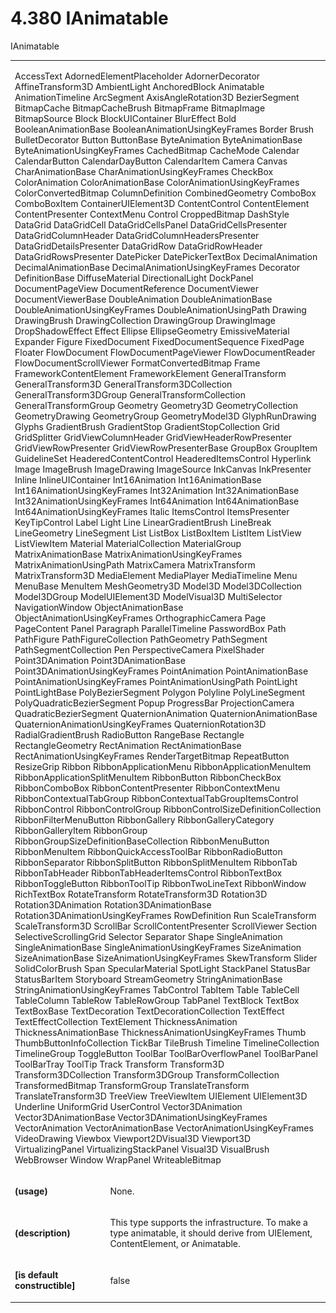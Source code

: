 <html dir="LTR" xmlns:mshelp="http://msdn.microsoft.com/mshelp" xmlns:ddue="http://ddue.schemas.microsoft.com/authoring/2003/5" xmlns:xlink="http://www.w3.org/1999/xlink" xmlns:tool="http://www.microsoft.com/tooltip"><body><input type="hidden" id="userDataCache" class="userDataStyle"><input type="hidden" id="hiddenScrollOffset"><img id="dropDownImage" style="display:none; height:0; width:0;" src="../local/drpdown.gif"><img id="dropDownHoverImage" style="display:none; height:0; width:0;" src="../local/drpdown_orange.gif"><img id="collapseImage" style="display:none; height:0; width:0;" src="../local/collapse.gif"><img id="expandImage" style="display:none; height:0; width:0;" src="../local/exp.gif"><img id="collapseAllImage" style="display:none; height:0; width:0;" src="../local/collall.gif"><img id="expandAllImage" style="display:none; height:0; width:0;" src="../local/expall.gif"><img id="copyImage" style="display:none; height:0; width:0;" src="../local/copycode.gif"><img id="copyHoverImage" style="display:none; height:0; width:0;" src="../local/copycodeHighlight.gif"><div id="header"><h1 class="heading">4.380 IAnimatable</h1></div><div id="mainSection"><div id="mainBody"><div id="allHistory" class="saveHistory" onsave="saveAll()" onload="loadAll()"></div>
				<p xmlns:wsd="http://wsdev.schemas.microsoft.com/authoring/2008/2" xmlns:msxsl="urn:schemas-microsoft-com:xslt" xmlns:script="urn:script" xmlns:build="urn:build">
				</p>
			<div id="sectionSection0" class="section" name="collapseableSection"><content xmlns="http://ddue.schemas.microsoft.com/authoring/2003/5" xmlns:wsd="http://wsdev.schemas.microsoft.com/authoring/2008/2" xmlns:msxsl="urn:schemas-microsoft-com:xslt" xmlns:script="urn:script" xmlns:build="urn:build">
				</content></div><div id="sectionSection1" class="section" name="collapseableSection"><content xmlns="http://ddue.schemas.microsoft.com/authoring/2003/5" xmlns:wsd="http://wsdev.schemas.microsoft.com/authoring/2008/2" xmlns:msxsl="urn:schemas-microsoft-com:xslt" xmlns:script="urn:script" xmlns:build="urn:build">
					<p xmlns="">IAnimatable</p>
					<p xmlns=""><b></b></p><table class="ProtocolAuthoredTable" xmlns=""><tr>
								<td colspan="2">
									<p>
										<mshelp:link keywords="f897a63e-179e-48c6-a9a4-3ae4ee36f71e" tabindex="0">AccessText</mshelp:link> <mshelp:link keywords="11f2b612-ac80-43c4-94ef-c7a6ae337c12" tabindex="0">AdornedElementPlaceholder</mshelp:link> <mshelp:link keywords="4b437c81-8106-4d84-b3b5-636645981feb" tabindex="0">AdornerDecorator</mshelp:link> <mshelp:link keywords="71c45c31-3952-4de2-8cc6-6e88595af9d6" tabindex="0">AffineTransform3D</mshelp:link> <mshelp:link keywords="7ff2771e-72e3-4cf3-bdf0-cf820900831b" tabindex="0">AmbientLight</mshelp:link> <mshelp:link keywords="d9b9d527-9c32-4da2-87e0-956bdbdf630b" tabindex="0">AnchoredBlock</mshelp:link> <mshelp:link keywords="073905f4-5741-4cfd-bcae-b7005c39ac4e" tabindex="0">Animatable</mshelp:link> <mshelp:link keywords="926dab2f-74f7-4717-852c-653810c8293f" tabindex="0">AnimationTimeline</mshelp:link> <mshelp:link keywords="432ea1de-06d1-4106-9848-e82d75ae4a2e" tabindex="0">ArcSegment</mshelp:link> <mshelp:link keywords="9e91e2a7-1ff9-4943-9b72-35cecb2b8815" tabindex="0">AxisAngleRotation3D</mshelp:link> <mshelp:link keywords="d0c09d1f-efe8-4c52-be6e-8358ff010c52" tabindex="0">BezierSegment</mshelp:link> <mshelp:link keywords="98ef210a-8848-4e10-aa6f-2c0cebe5a84d" tabindex="0">BitmapCache</mshelp:link> <mshelp:link keywords="24e8ad74-19e3-42fc-91ee-6a4e7f0d031f" tabindex="0">BitmapCacheBrush</mshelp:link> <mshelp:link keywords="4d0b7f5a-f72c-48a3-b80d-7e7f3fa0b53c" tabindex="0">BitmapFrame</mshelp:link> <mshelp:link keywords="6eff3c41-1d68-4d29-a065-3171011c897c" tabindex="0">BitmapImage</mshelp:link> <mshelp:link keywords="f0e2ccd9-ef00-44f3-a144-5e55d8ab1eb6" tabindex="0">BitmapSource</mshelp:link> <mshelp:link keywords="abe6f9f8-8b52-420e-ba17-62b00c0e2cce" tabindex="0">Block</mshelp:link> <mshelp:link keywords="06cf0e9f-9988-452c-a822-701a5383358e" tabindex="0">BlockUIContainer</mshelp:link> <mshelp:link keywords="6de29605-8293-4511-9299-9908f30797f5" tabindex="0">BlurEffect</mshelp:link> <mshelp:link keywords="44387159-7b3c-42a5-a65b-797b230a4286" tabindex="0">Bold</mshelp:link> <mshelp:link keywords="4b03c22f-c9e5-4fa2-a605-8f0d20baa939" tabindex="0">BooleanAnimationBase</mshelp:link> <mshelp:link keywords="3db6e3de-0a3e-4c4d-b5db-f438eb0fe4b6" tabindex="0">BooleanAnimationUsingKeyFrames</mshelp:link> <mshelp:link keywords="617b7dc9-4ce5-40ca-b230-ba9a0b10653e" tabindex="0">Border</mshelp:link> <mshelp:link keywords="fd54caf6-49c1-4578-a71a-9c472d96b19b" tabindex="0">Brush</mshelp:link> <mshelp:link keywords="327334d8-9f38-4234-8e66-56d56d06432b" tabindex="0">BulletDecorator</mshelp:link> <mshelp:link keywords="8241d13a-93a9-4d83-a4cb-ce216fa95a97" tabindex="0">Button</mshelp:link> <mshelp:link keywords="fc57b6d5-2ced-4e43-8669-1e4f44935bf2" tabindex="0">ButtonBase</mshelp:link> <mshelp:link keywords="a7a2313a-d5fa-4983-9550-342c35998a1c" tabindex="0">ByteAnimation</mshelp:link> <mshelp:link keywords="fea3fbf3-1e53-4014-a532-7244cca41687" tabindex="0">ByteAnimationBase</mshelp:link> <mshelp:link keywords="6bf23236-29bb-491d-9bf1-bef333a3f1e6" tabindex="0">ByteAnimationUsingKeyFrames</mshelp:link> <mshelp:link keywords="4ba5cf8e-c683-4714-99a8-39438cde44b9" tabindex="0">CachedBitmap</mshelp:link> <mshelp:link keywords="fc8a32f0-578b-497e-9fd2-26ac93fd1d55" tabindex="0">CacheMode</mshelp:link> <mshelp:link keywords="3c38687d-73b2-4c0b-8da6-9c7e940ab90b" tabindex="0">Calendar</mshelp:link> <mshelp:link keywords="c0f5165c-2daa-412f-8262-2364e39e126a" tabindex="0">CalendarButton</mshelp:link> <mshelp:link keywords="5ca0c474-6eea-47bb-9d17-b93c4ec6cc31" tabindex="0">CalendarDayButton</mshelp:link> <mshelp:link keywords="5b9d9187-4430-4ea9-8c2f-b8297d6c4a24" tabindex="0">CalendarItem</mshelp:link> <mshelp:link keywords="cc13a7a6-f453-4cb8-a105-53d3aaddf889" tabindex="0">Camera</mshelp:link> <mshelp:link keywords="4ddf4537-e2cf-44ac-9bda-ef810db778b7" tabindex="0">Canvas</mshelp:link> <mshelp:link keywords="71a75663-1404-4f0f-831f-d4225005295d" tabindex="0">CharAnimationBase</mshelp:link> <mshelp:link keywords="dcba39a4-6d46-4f75-81d8-a7fb5292f1b1" tabindex="0">CharAnimationUsingKeyFrames</mshelp:link> <mshelp:link keywords="42bde7db-0029-4b23-8d89-3a36435641a7" tabindex="0">CheckBox</mshelp:link> <mshelp:link keywords="3f8d49f6-4ea5-485e-a1df-06a6893ead19" tabindex="0">ColorAnimation</mshelp:link> <mshelp:link keywords="6bd50daf-3f42-426d-a50f-ab045a8c428c" tabindex="0">ColorAnimationBase</mshelp:link> <mshelp:link keywords="b3fc1922-ed42-4806-bca2-518671339bf5" tabindex="0">ColorAnimationUsingKeyFrames</mshelp:link> <mshelp:link keywords="97aaa7f3-e5ae-47c3-8044-f55375a379a6" tabindex="0">ColorConvertedBitmap</mshelp:link> <mshelp:link keywords="9b392f10-8cf7-477e-bb73-9984b4398bd5" tabindex="0">ColumnDefinition</mshelp:link> <mshelp:link keywords="0f600b5b-02a6-4dc4-94ff-f14d38dc1ab6" tabindex="0">CombinedGeometry</mshelp:link> <mshelp:link keywords="a3ed1715-1bb2-45bf-9282-df6282530231" tabindex="0">ComboBox</mshelp:link> <mshelp:link keywords="0ec8fc34-370a-42dc-a85e-da40d59feae7" tabindex="0">ComboBoxItem</mshelp:link> <mshelp:link keywords="ebb5038a-1c8b-4e80-938e-d281fe5a3865" tabindex="0">ContainerUIElement3D</mshelp:link> <mshelp:link keywords="65050ae7-36eb-4821-89a3-d3178f5b9e5f" tabindex="0">ContentControl</mshelp:link> <mshelp:link keywords="63dbd532-9971-4ccb-a0b6-890c8731a38f" tabindex="0">ContentElement</mshelp:link> <mshelp:link keywords="5d8145b4-ff45-4c0a-be6a-31dc9bb4c2f5" tabindex="0">ContentPresenter</mshelp:link> <mshelp:link keywords="efb6379a-90e7-4ff5-ae5c-dffb0e3bd433" tabindex="0">ContextMenu</mshelp:link> <mshelp:link keywords="e54f2148-29ff-423c-b3a4-24fce557f41c" tabindex="0">Control</mshelp:link> <mshelp:link keywords="f8e31b6a-b220-45bf-b9de-97a530588418" tabindex="0">CroppedBitmap</mshelp:link> <mshelp:link keywords="4475f046-0d16-4f44-bcc6-2c300d3b8486" tabindex="0">DashStyle</mshelp:link> <mshelp:link keywords="061ddeef-9934-4c4b-8b89-ffae926f9007" tabindex="0">DataGrid</mshelp:link> <mshelp:link keywords="dbafab6e-ae19-47e7-b128-b8533c44122e" tabindex="0">DataGridCell</mshelp:link> <mshelp:link keywords="86270c3d-3ab0-4d88-9035-08735abb1dab" tabindex="0">DataGridCellsPanel</mshelp:link> <mshelp:link keywords="ba61d49c-d905-449b-a326-91aecf01cc8d" tabindex="0">DataGridCellsPresenter</mshelp:link> <mshelp:link keywords="9307bc68-35a3-481a-9a9c-7fd457c777f1" tabindex="0">DataGridColumnHeader</mshelp:link> <mshelp:link keywords="5a984e03-05bf-4e35-ba35-f93de69fa63c" tabindex="0">DataGridColumnHeadersPresenter</mshelp:link> <mshelp:link keywords="93f7d15c-d37b-4120-b549-722138ea24b2" tabindex="0">DataGridDetailsPresenter</mshelp:link> <mshelp:link keywords="54340d02-57ce-4318-bb42-e84778738c4e" tabindex="0">DataGridRow</mshelp:link> <mshelp:link keywords="d2be6d12-8edc-4a9a-9896-2de160e0706b" tabindex="0">DataGridRowHeader</mshelp:link> <mshelp:link keywords="a90f4f18-065d-4dc5-ae60-9c143393c524" tabindex="0">DataGridRowsPresenter</mshelp:link> <mshelp:link keywords="6da7beb9-22ec-4783-837d-6ee6011b5d20" tabindex="0">DatePicker</mshelp:link> <mshelp:link keywords="b287050b-1e58-4114-b8f2-93b36b5a3a90" tabindex="0">DatePickerTextBox</mshelp:link> <mshelp:link keywords="6ef5f94f-6bed-4217-87ba-002c40690321" tabindex="0">DecimalAnimation</mshelp:link> <mshelp:link keywords="2536f6a1-0554-4c30-8857-06231428641c" tabindex="0">DecimalAnimationBase</mshelp:link> <mshelp:link keywords="44ed3e64-1e4e-4aa6-aeda-6cc204dbf986" tabindex="0">DecimalAnimationUsingKeyFrames</mshelp:link> <mshelp:link keywords="992d29ff-3c95-4654-a7fe-cf7b7d57ce7f" tabindex="0">Decorator</mshelp:link> <mshelp:link keywords="183e5946-b110-4c0d-bfbc-dff0092dea79" tabindex="0">DefinitionBase</mshelp:link> <mshelp:link keywords="82ed5dd0-560b-41b7-8388-27376d26300d" tabindex="0">DiffuseMaterial</mshelp:link> <mshelp:link keywords="71c2154b-1e43-4567-b58f-bb8808926f04" tabindex="0">DirectionalLight</mshelp:link> <mshelp:link keywords="23fd9075-537c-42db-8e6f-4c0535a7e515" tabindex="0">DockPanel</mshelp:link> <mshelp:link keywords="ad39d928-dbea-44fd-9017-8210eabcccf8" tabindex="0">DocumentPageView</mshelp:link> <mshelp:link keywords="11e58e4a-9408-4195-be75-c6327791aa5d" tabindex="0">DocumentReference</mshelp:link> <mshelp:link keywords="205007d5-7286-49ae-aba4-4fb787a95c19" tabindex="0">DocumentViewer</mshelp:link> <mshelp:link keywords="256d49cc-b899-4ca9-8259-6b703ed83b07" tabindex="0">DocumentViewerBase</mshelp:link> <mshelp:link keywords="270e46bf-fcfb-4035-a39b-81e8698665dc" tabindex="0">DoubleAnimation</mshelp:link> <mshelp:link keywords="12c0a964-f6fa-41a4-9eb2-7933d1d51d03" tabindex="0">DoubleAnimationBase</mshelp:link> <mshelp:link keywords="a7fad18d-a9a7-41d4-a7e1-0f2c7f3d625f" tabindex="0">DoubleAnimationUsingKeyFrames</mshelp:link> <mshelp:link keywords="0797cb7f-df02-4043-b92f-df3bde17cc1d" tabindex="0">DoubleAnimationUsingPath</mshelp:link> <mshelp:link keywords="33728f06-73b6-4d81-b12f-8eb1f757d26a" tabindex="0">Drawing</mshelp:link> <mshelp:link keywords="a5e9b685-feac-4efd-bdbd-843fa5dff37d" tabindex="0">DrawingBrush</mshelp:link> <mshelp:link keywords="fb1c8544-1fa1-4806-93f9-42be05d1505c" tabindex="0">DrawingCollection</mshelp:link> <mshelp:link keywords="8834564e-d8fc-4f8c-8b8e-44fd323851c6" tabindex="0">DrawingGroup</mshelp:link> <mshelp:link keywords="ffc63f53-c46b-4601-b2bd-01bae88de1f0" tabindex="0">DrawingImage</mshelp:link> <mshelp:link keywords="bce4b8da-37f4-49e1-8f3d-0aeeb0c27618" tabindex="0">DropShadowEffect</mshelp:link> <mshelp:link keywords="c70d96ca-48a0-401d-aef3-37dcfe311534" tabindex="0">Effect</mshelp:link> <mshelp:link keywords="fe08f422-b383-4e8b-9445-14bd64c67962" tabindex="0">Ellipse</mshelp:link> <mshelp:link keywords="3ec0329e-fd5a-4e9b-94f9-a003868caa2d" tabindex="0">EllipseGeometry</mshelp:link> <mshelp:link keywords="fd3c0ac7-9b70-41b1-baed-5924db1cab94" tabindex="0">EmissiveMaterial</mshelp:link> <mshelp:link keywords="d87dd57c-a610-4408-ad5e-c9dbdcd2226d" tabindex="0">Expander</mshelp:link> <mshelp:link keywords="00451e36-4877-411c-8f85-c2f26e0d0458" tabindex="0">Figure</mshelp:link> <mshelp:link keywords="2941a5b1-91ad-46d0-84df-d7f035fb9736" tabindex="0">FixedDocument</mshelp:link> <mshelp:link keywords="4712ec04-9d97-44de-bf7c-c6776eb69cd0" tabindex="0">FixedDocumentSequence</mshelp:link> <mshelp:link keywords="d974f923-8800-4185-adc4-60ac55e6a2c6" tabindex="0">FixedPage</mshelp:link> <mshelp:link keywords="81be0e4e-acb1-4f29-8629-e7568deb216c" tabindex="0">Floater</mshelp:link> <mshelp:link keywords="a393c05b-cf09-4a61-8cfe-ed0fe1caf026" tabindex="0">FlowDocument</mshelp:link> <mshelp:link keywords="56983afb-3e73-4207-bb48-cd37701120c4" tabindex="0">FlowDocumentPageViewer</mshelp:link> <mshelp:link keywords="61523be7-0a4e-4831-a736-5a2a1310dd31" tabindex="0">FlowDocumentReader</mshelp:link> <mshelp:link keywords="f394a098-1355-42bf-a7c2-3d07a7518ff3" tabindex="0">FlowDocumentScrollViewer</mshelp:link> <mshelp:link keywords="5e94779e-ba6f-4ea9-8a5a-fd0fb903ed92" tabindex="0">FormatConvertedBitmap</mshelp:link> <mshelp:link keywords="de05eb81-50d5-4e6f-be67-78516df0e5fe" tabindex="0">Frame</mshelp:link> <mshelp:link keywords="fa4c7827-fac1-462a-aa09-8b6454ffb0c6" tabindex="0">FrameworkContentElement</mshelp:link> <mshelp:link keywords="3300bec6-ae43-49c6-8599-29825a5d7b31" tabindex="0">FrameworkElement</mshelp:link> <mshelp:link keywords="b3dd50a1-72c8-4ccf-8968-d7ad87954375" tabindex="0">GeneralTransform</mshelp:link> <mshelp:link keywords="20b5b4bd-7f86-4239-a634-d32a39462581" tabindex="0">GeneralTransform3D</mshelp:link> <mshelp:link keywords="428f5222-d7c1-4a69-83a4-4d1c82f0a847" tabindex="0">GeneralTransform3DCollection</mshelp:link> <mshelp:link keywords="29f40a8b-82f9-4071-bcab-61ff20242418" tabindex="0">GeneralTransform3DGroup</mshelp:link> <mshelp:link keywords="46a8a1e8-6c67-4352-9311-0389223ea57c" tabindex="0">GeneralTransformCollection</mshelp:link> <mshelp:link keywords="0143f2e5-1e02-43d4-b3c9-aa0e1b079f66" tabindex="0">GeneralTransformGroup</mshelp:link> <mshelp:link keywords="ca1fcee2-bc75-432f-a771-f0f40ca7dc3b" tabindex="0">Geometry</mshelp:link> <mshelp:link keywords="bbf1655f-4633-46e5-8fac-c315fd856216" tabindex="0">Geometry3D</mshelp:link> <mshelp:link keywords="a337fd66-df58-455d-ad5c-175085207a4a" tabindex="0">GeometryCollection</mshelp:link> <mshelp:link keywords="2463fd8a-6340-4a50-842f-6f8c6ff630ec" tabindex="0">GeometryDrawing</mshelp:link> <mshelp:link keywords="2add51f9-b5c0-4c3b-9790-e5c9f3c2c652" tabindex="0">GeometryGroup</mshelp:link> <mshelp:link keywords="d3189ca3-a75f-40bc-8731-bddbb47510b2" tabindex="0">GeometryModel3D</mshelp:link> <mshelp:link keywords="821f774e-2e2b-4464-969a-01238cc9c602" tabindex="0">GlyphRunDrawing</mshelp:link> <mshelp:link keywords="7b8e955c-0422-410c-acbe-5a2ae2e3c48a" tabindex="0">Glyphs</mshelp:link> <mshelp:link keywords="8c0b3c12-d09d-4dd1-ad4f-539ae1c171d4" tabindex="0">GradientBrush</mshelp:link> <mshelp:link keywords="401be274-3925-4ff0-b37a-2c81132ac4f6" tabindex="0">GradientStop</mshelp:link> <mshelp:link keywords="0fc5242d-90a3-4cdc-937c-3e165296c645" tabindex="0">GradientStopCollection</mshelp:link> <mshelp:link keywords="e6fd3c09-32b9-42c4-a59b-08c5ac1b826f" tabindex="0">Grid</mshelp:link> <mshelp:link keywords="5466fbe8-578c-4192-994c-47fac486d2c0" tabindex="0">GridSplitter</mshelp:link> <mshelp:link keywords="fe0c8916-d35f-41cf-9397-95928a2450b6" tabindex="0">GridViewColumnHeader</mshelp:link> <mshelp:link keywords="4b06abf8-e7c2-4cd6-ac1b-df73c70c9851" tabindex="0">GridViewHeaderRowPresenter</mshelp:link> <mshelp:link keywords="7e12d995-7177-4a94-aa37-aff410c90cd0" tabindex="0">GridViewRowPresenter</mshelp:link> <mshelp:link keywords="ce81b585-c1b4-4616-9f34-e922d92acb09" tabindex="0">GridViewRowPresenterBase</mshelp:link> <mshelp:link keywords="a4f3f37e-a0c2-42ba-b290-932870450b05" tabindex="0">GroupBox</mshelp:link> <mshelp:link keywords="d960bf56-b66f-405f-afaa-13943ad41dad" tabindex="0">GroupItem</mshelp:link> <mshelp:link keywords="41b0b68a-faa1-48b3-b2c2-275b130ff3d0" tabindex="0">GuidelineSet</mshelp:link> <mshelp:link keywords="a0f93cd2-9730-4512-861c-ea9b0ef3eb7f" tabindex="0">HeaderedContentControl</mshelp:link> <mshelp:link keywords="ec4695da-f085-4a12-8fe3-6ecacec542ff" tabindex="0">HeaderedItemsControl</mshelp:link> <mshelp:link keywords="01cf561a-212d-40c8-b76e-070646e35792" tabindex="0">Hyperlink</mshelp:link> <mshelp:link keywords="16e0a33c-debc-4df5-b724-5ef8f331c1c1" tabindex="0">Image</mshelp:link> <mshelp:link keywords="e8900def-c7a3-4a23-aac2-52286c033873" tabindex="0">ImageBrush</mshelp:link> <mshelp:link keywords="08ab647e-cd85-420c-ad0b-876aa31dd4d9" tabindex="0">ImageDrawing</mshelp:link> <mshelp:link keywords="491b2f39-1553-4557-a7df-403c652dfbc7" tabindex="0">ImageSource</mshelp:link> <mshelp:link keywords="a0aaaa90-8c58-47e3-8f6c-ff297262dbab" tabindex="0">InkCanvas</mshelp:link> <mshelp:link keywords="a062e43d-e9ed-44f3-9501-ee484a70aeaf" tabindex="0">InkPresenter</mshelp:link> <mshelp:link keywords="e4f73212-3c1a-4d39-ad26-f65b933c7494" tabindex="0">Inline</mshelp:link> <mshelp:link keywords="6bf0a080-ca0c-4251-b051-603599a465fa" tabindex="0">InlineUIContainer</mshelp:link> <mshelp:link keywords="3a409cc2-a4cb-4484-91e6-d83827d76909" tabindex="0">Int16Animation</mshelp:link> <mshelp:link keywords="0da72bed-01a8-4b3e-a2c1-d5d83843d2e0" tabindex="0">Int16AnimationBase</mshelp:link> <mshelp:link keywords="6553f46d-e2c6-4202-974b-da1cbc743ba0" tabindex="0">Int16AnimationUsingKeyFrames</mshelp:link> <mshelp:link keywords="234702b7-038a-456c-937c-5583a52d6e95" tabindex="0">Int32Animation</mshelp:link> <mshelp:link keywords="848b2c41-8881-456d-8a79-a1c501ed207a" tabindex="0">Int32AnimationBase</mshelp:link> <mshelp:link keywords="97c98a87-8bf0-406f-84d4-477da01ddd93" tabindex="0">Int32AnimationUsingKeyFrames</mshelp:link> <mshelp:link keywords="2022212e-7bc0-46aa-9279-3cd8f17f3f7c" tabindex="0">Int64Animation</mshelp:link> <mshelp:link keywords="245d1863-4212-4749-8a80-2b5bc30fef01" tabindex="0">Int64AnimationBase</mshelp:link> <mshelp:link keywords="0b215067-66b8-4333-bfff-106c4aba4d0a" tabindex="0">Int64AnimationUsingKeyFrames</mshelp:link> <mshelp:link keywords="6928dba7-69d9-4a09-9da1-63a71d3ead31" tabindex="0">Italic</mshelp:link> <mshelp:link keywords="0d0e6f5c-d642-4f89-9090-fdf973cf29b1" tabindex="0">ItemsControl</mshelp:link> <mshelp:link keywords="2ed9c171-3a20-48d6-9b7f-6809d5034078" tabindex="0">ItemsPresenter</mshelp:link> <mshelp:link keywords="40b93d3b-cade-4eac-ba66-8aac9e48d1b6" tabindex="0">KeyTipControl</mshelp:link> <mshelp:link keywords="a1f2b2c0-ef48-495d-82db-0a161945c55d" tabindex="0">Label</mshelp:link> <mshelp:link keywords="13796f9d-ec29-4332-b3c6-67231361d4c8" tabindex="0">Light</mshelp:link> <mshelp:link keywords="92bdb1f1-10d1-4a9f-9a38-5a54425a489b" tabindex="0">Line</mshelp:link> <mshelp:link keywords="9c9609e6-f366-4715-9c61-92636d3b030a" tabindex="0">LinearGradientBrush</mshelp:link> <mshelp:link keywords="c76bcb91-23c2-4398-bb9b-152b23dcb9ba" tabindex="0">LineBreak</mshelp:link> <mshelp:link keywords="fd5190af-225a-4337-aa79-7de2afde4141" tabindex="0">LineGeometry</mshelp:link> <mshelp:link keywords="c6e29b88-490d-4f2a-9cea-375d8b8be8f5" tabindex="0">LineSegment</mshelp:link> <mshelp:link keywords="01f2bccb-a252-4aaa-89ec-fdca29d67cc2" tabindex="0">List</mshelp:link> <mshelp:link keywords="467760b5-e7c4-4c5b-85cf-7640aa011e61" tabindex="0">ListBox</mshelp:link> <mshelp:link keywords="0fcec64f-ba8e-4c1e-950e-107db6962f72" tabindex="0">ListBoxItem</mshelp:link> <mshelp:link keywords="114605f1-af73-44ec-900b-6b047bca135f" tabindex="0">ListItem</mshelp:link> <mshelp:link keywords="766f8cd7-e5ba-478f-aacf-0c7b341ebb38" tabindex="0">ListView</mshelp:link> <mshelp:link keywords="8028780d-652e-4bd9-a87f-454f30c9d1ae" tabindex="0">ListViewItem</mshelp:link> <mshelp:link keywords="9916ef39-81d3-492c-ab5e-f30c45a07dca" tabindex="0">Material</mshelp:link> <mshelp:link keywords="6c3ac97a-1a5b-4e4a-a54a-7fbd1959178d" tabindex="0">MaterialCollection</mshelp:link> <mshelp:link keywords="625939f0-52b9-4d1f-a171-f9341cdad414" tabindex="0">MaterialGroup</mshelp:link> <mshelp:link keywords="f93ca080-77f2-4c91-af60-ee47addcd2f2" tabindex="0">MatrixAnimationBase</mshelp:link> <mshelp:link keywords="caccc5ac-f3ed-4735-ac94-474b744ae76a" tabindex="0">MatrixAnimationUsingKeyFrames</mshelp:link> <mshelp:link keywords="5a9f5a4e-0699-4bc7-a467-18054847aa4e" tabindex="0">MatrixAnimationUsingPath</mshelp:link> <mshelp:link keywords="51553411-5492-46b9-9631-be78a8f76fdf" tabindex="0">MatrixCamera</mshelp:link> <mshelp:link keywords="ba878093-f4a4-4f29-855e-49d06088e472" tabindex="0">MatrixTransform</mshelp:link> <mshelp:link keywords="32191dae-6cf7-4ce0-81ea-a8507ba2b239" tabindex="0">MatrixTransform3D</mshelp:link> <mshelp:link keywords="8a1e6d13-0594-4e88-ab64-5a6e9954d395" tabindex="0">MediaElement</mshelp:link> <mshelp:link keywords="9e95622d-8deb-45ea-816e-e2e5f41a65b2" tabindex="0">MediaPlayer</mshelp:link> <mshelp:link keywords="a98535a9-dfc3-485f-9c97-afc98b7b3730" tabindex="0">MediaTimeline</mshelp:link> <mshelp:link keywords="52a95229-d2ca-45e8-8330-0876198d2a6d" tabindex="0">Menu</mshelp:link> <mshelp:link keywords="22182076-f219-4058-a243-d500545d71b4" tabindex="0">MenuBase</mshelp:link> <mshelp:link keywords="ce570cbe-1118-49ff-8f61-59d8d300e15a" tabindex="0">MenuItem</mshelp:link> <mshelp:link keywords="5f22b0cf-1e95-4127-9a0b-8357074cf29b" tabindex="0">MeshGeometry3D</mshelp:link> <mshelp:link keywords="84740c41-6cef-48ff-a97d-94f137e73111" tabindex="0">Model3D</mshelp:link> <mshelp:link keywords="5c3380c3-e555-4536-a320-c6ef3a9c0355" tabindex="0">Model3DCollection</mshelp:link> <mshelp:link keywords="5d4b4ed2-18f4-48a4-b010-8c2dba1e1609" tabindex="0">Model3DGroup</mshelp:link> <mshelp:link keywords="366cda7b-fb89-40b6-8cdd-6616850ab714" tabindex="0">ModelUIElement3D</mshelp:link> <mshelp:link keywords="132bfe58-7004-4786-a232-ea0409b08653" tabindex="0">ModelVisual3D</mshelp:link> <mshelp:link keywords="83626d55-0bbb-46f1-9efb-0e8d4fad482e" tabindex="0">MultiSelector</mshelp:link> <mshelp:link keywords="07b77951-13bd-42a5-8533-2720e05032fe" tabindex="0">NavigationWindow</mshelp:link> <mshelp:link keywords="422c8d4e-726d-4de0-84da-83050e45cc1c" tabindex="0">ObjectAnimationBase</mshelp:link> <mshelp:link keywords="6d9ae9b1-d25f-4ec0-843b-90ddbe676ba2" tabindex="0">ObjectAnimationUsingKeyFrames</mshelp:link> <mshelp:link keywords="cf807499-c595-41f0-af6e-9c461a3fe4d0" tabindex="0">OrthographicCamera</mshelp:link> <mshelp:link keywords="38278f7e-52ee-4bf6-93c7-6e0559e7fed6" tabindex="0">Page</mshelp:link> <mshelp:link keywords="5faa64b7-729c-4868-aded-bda1a1496b64" tabindex="0">PageContent</mshelp:link> <mshelp:link keywords="661454a4-07c0-44ca-96d7-788e35d6334a" tabindex="0">Panel</mshelp:link> <mshelp:link keywords="b44cf652-9937-4d92-bb48-9e4c46de3dd2" tabindex="0">Paragraph</mshelp:link> <mshelp:link keywords="426eb52c-8eb1-4730-a926-2b458123a2d3" tabindex="0">ParallelTimeline</mshelp:link> <mshelp:link keywords="b0cbd3ff-d276-4620-a01d-b078cfec0409" tabindex="0">PasswordBox</mshelp:link> <mshelp:link keywords="b8db2c29-3b3c-4a2c-90fd-6f3870552251" tabindex="0">Path</mshelp:link> <mshelp:link keywords="8ad5086a-4f79-426e-88b1-783004bc91d9" tabindex="0">PathFigure</mshelp:link> <mshelp:link keywords="0b1f3d22-4a17-439a-826a-a4af91489eb2" tabindex="0">PathFigureCollection</mshelp:link> <mshelp:link keywords="db699fe9-0e1f-469b-81b6-97ad0b945218" tabindex="0">PathGeometry</mshelp:link> <mshelp:link keywords="731c395d-f559-4020-832e-8360681a463a" tabindex="0">PathSegment</mshelp:link> <mshelp:link keywords="5204391e-9979-4768-971e-16c26924fd53" tabindex="0">PathSegmentCollection</mshelp:link> <mshelp:link keywords="89203174-98bf-437b-8478-7544f3dcaceb" tabindex="0">Pen</mshelp:link> <mshelp:link keywords="5ce94572-1635-4085-984b-00c2c30a185b" tabindex="0">PerspectiveCamera</mshelp:link> <mshelp:link keywords="82c2a275-83f7-4c64-96fc-7093eb0e35cb" tabindex="0">PixelShader</mshelp:link> <mshelp:link keywords="7183b991-787c-4604-9d14-d41fd61b6114" tabindex="0">Point3DAnimation</mshelp:link> <mshelp:link keywords="33d0cee8-9072-482a-a712-d432c45316f6" tabindex="0">Point3DAnimationBase</mshelp:link> <mshelp:link keywords="903997b5-1670-496c-84ba-3a405f459962" tabindex="0">Point3DAnimationUsingKeyFrames</mshelp:link> <mshelp:link keywords="6c192a7a-58bc-4a4e-a548-fe4c2b9dd796" tabindex="0">PointAnimation</mshelp:link> <mshelp:link keywords="80a8e53e-382f-4ae1-a080-d0fb6890df64" tabindex="0">PointAnimationBase</mshelp:link> <mshelp:link keywords="de30d1a8-beca-44a6-86dc-b37414a5e7cd" tabindex="0">PointAnimationUsingKeyFrames</mshelp:link> <mshelp:link keywords="aa4d0324-7c4f-4c77-9c9c-ee3f1798a3ae" tabindex="0">PointAnimationUsingPath</mshelp:link> <mshelp:link keywords="bf1c3dc3-ff17-4b7e-962c-9c8b3f904d80" tabindex="0">PointLight</mshelp:link> <mshelp:link keywords="ae0c19bd-e89b-458a-8773-6fe9209b60c0" tabindex="0">PointLightBase</mshelp:link> <mshelp:link keywords="a17ee58e-56f9-4a6b-ac87-0305da00a395" tabindex="0">PolyBezierSegment</mshelp:link> <mshelp:link keywords="21c9e670-539d-44de-a8a4-491caa3d7818" tabindex="0">Polygon</mshelp:link> <mshelp:link keywords="0627a5ae-ac4b-4d05-8fad-d1acad9b143f" tabindex="0">Polyline</mshelp:link> <mshelp:link keywords="4719811d-ec16-4354-ae19-f774bfde80ad" tabindex="0">PolyLineSegment</mshelp:link> <mshelp:link keywords="d3d215b2-db52-4cfa-abbf-79aa0bf29f5c" tabindex="0">PolyQuadraticBezierSegment</mshelp:link> <mshelp:link keywords="89f5f368-19aa-4296-96cb-b2590b58f8df" tabindex="0">Popup</mshelp:link> <mshelp:link keywords="0e47cd38-5d03-449d-ae24-eddbf701113b" tabindex="0">ProgressBar</mshelp:link> <mshelp:link keywords="09cae7f8-3230-4601-a043-bd3a0069dafa" tabindex="0">ProjectionCamera</mshelp:link> <mshelp:link keywords="993ea273-1c70-49c0-b8b2-1c87ed294bf4" tabindex="0">QuadraticBezierSegment</mshelp:link> <mshelp:link keywords="a440732a-2974-4e4c-87c8-fa960b6f251f" tabindex="0">QuaternionAnimation</mshelp:link> <mshelp:link keywords="6abf5226-457e-4075-8e2d-23853e3750cf" tabindex="0">QuaternionAnimationBase</mshelp:link> <mshelp:link keywords="08278b86-ec4a-4c52-a7f4-99e795065ef3" tabindex="0">QuaternionAnimationUsingKeyFrames</mshelp:link> <mshelp:link keywords="0eec9e13-ef47-4318-b351-55d6d23982a9" tabindex="0">QuaternionRotation3D</mshelp:link> <mshelp:link keywords="a42f4524-4eee-4682-81b7-079575925124" tabindex="0">RadialGradientBrush</mshelp:link> <mshelp:link keywords="93649f16-d872-4364-a558-6b53c51afb41" tabindex="0">RadioButton</mshelp:link> <mshelp:link keywords="34314a4f-02e7-435f-a42a-62327125e902" tabindex="0">RangeBase</mshelp:link> <mshelp:link keywords="0760086a-bdff-4ff7-be5d-e7002b1a2960" tabindex="0">Rectangle</mshelp:link> <mshelp:link keywords="aa5baa52-6be3-4b70-8b84-dae380567348" tabindex="0">RectangleGeometry</mshelp:link> <mshelp:link keywords="2d656c37-4dfa-4e07-8e04-9746b3b0396c" tabindex="0">RectAnimation</mshelp:link> <mshelp:link keywords="b9852e18-5259-48b4-95de-a6db44d2755e" tabindex="0">RectAnimationBase</mshelp:link> <mshelp:link keywords="598e8ab2-4abd-4143-ad42-b1edf00acbbd" tabindex="0">RectAnimationUsingKeyFrames</mshelp:link> <mshelp:link keywords="a0beab61-f159-4dff-86b0-c57b1744bee8" tabindex="0">RenderTargetBitmap</mshelp:link> <mshelp:link keywords="04b1ebfb-a4cc-4a68-9868-4234f1b92220" tabindex="0">RepeatButton</mshelp:link> <mshelp:link keywords="3d5fc900-9a0c-4d43-b289-f8c4560abac8" tabindex="0">ResizeGrip</mshelp:link> <mshelp:link keywords="77188e1d-d7eb-40f5-92f9-b3737efd88b8" tabindex="0">Ribbon</mshelp:link> <mshelp:link keywords="28fbbcd5-5d10-4981-913d-c487b407bd94" tabindex="0">RibbonApplicationMenu</mshelp:link> <mshelp:link keywords="b44bd066-cd07-4e5c-82f1-6f67e1326860" tabindex="0">RibbonApplicationMenuItem</mshelp:link> <mshelp:link keywords="dff386a4-aeb0-428b-8fb8-da8cacf69d10" tabindex="0">RibbonApplicationSplitMenuItem</mshelp:link> <mshelp:link keywords="517d73b5-4d73-4c1c-af56-38aee40a3ed5" tabindex="0">RibbonButton</mshelp:link> <mshelp:link keywords="4b25f56e-7b0d-4270-b615-3a0c8fc845d8" tabindex="0">RibbonCheckBox</mshelp:link> <mshelp:link keywords="d5c495d6-d2b7-49dd-96c0-64b4bc3b00f0" tabindex="0">RibbonComboBox</mshelp:link> <mshelp:link keywords="69378bbc-7b46-4190-8a9d-b493f1eb43d3" tabindex="0">RibbonContentPresenter</mshelp:link> <mshelp:link keywords="ae6b812c-e0be-4e76-a66d-52e320ea9657" tabindex="0">RibbonContextMenu</mshelp:link> <mshelp:link keywords="5935ef38-5134-4a64-8c9d-dd3040aad5b6" tabindex="0">RibbonContextualTabGroup</mshelp:link> <mshelp:link keywords="c07f9800-81d2-4b3e-b673-c112be6e0875" tabindex="0">RibbonContextualTabGroupItemsControl</mshelp:link> <mshelp:link keywords="97dc53fd-9d64-439b-9b28-694a28f14c74" tabindex="0">RibbonControl</mshelp:link> <mshelp:link keywords="5316b4d9-b73a-48f0-9586-a71befa5b9c1" tabindex="0">RibbonControlGroup</mshelp:link> <mshelp:link keywords="53610454-d1be-4ed9-adba-7ae8d147cf6a" tabindex="0">RibbonControlSizeDefinitionCollection</mshelp:link> <mshelp:link keywords="fd251af8-bdaa-4e6f-bb25-df15feff0d40" tabindex="0">RibbonFilterMenuButton</mshelp:link> <mshelp:link keywords="94351615-e2f1-4c6f-b1b3-94af4c22dc5a" tabindex="0">RibbonGallery</mshelp:link> <mshelp:link keywords="e6eeca5d-e5e5-4479-8e23-08c2b89f538a" tabindex="0">RibbonGalleryCategory</mshelp:link> <mshelp:link keywords="1089d382-a0cc-426c-abda-bf50daaf0354" tabindex="0">RibbonGalleryItem</mshelp:link> <mshelp:link keywords="02e42fe6-6454-405b-91c7-96ebc77d9411" tabindex="0">RibbonGroup</mshelp:link> <mshelp:link keywords="dc3c9a7d-dfbc-434e-b49a-45c1682ceda6" tabindex="0">RibbonGroupSizeDefinitionBaseCollection</mshelp:link> <mshelp:link keywords="5ed110ce-5184-4e16-afcf-f76ee36c160b" tabindex="0">RibbonMenuButton</mshelp:link> <mshelp:link keywords="ede296d4-fef9-4c31-8eb1-69929eefeafc" tabindex="0">RibbonMenuItem</mshelp:link> <mshelp:link keywords="d515499c-d499-448e-bb7e-7c7986da7fbf" tabindex="0">RibbonQuickAccessToolBar</mshelp:link> <mshelp:link keywords="54ac7769-e4e0-4e1d-85a1-7cd8e341a90c" tabindex="0">RibbonRadioButton</mshelp:link> <mshelp:link keywords="d171a514-3a35-4c13-b380-166cbb34e56a" tabindex="0">RibbonSeparator</mshelp:link> <mshelp:link keywords="1bddda03-ceb4-47a5-8824-77a497c8058d" tabindex="0">RibbonSplitButton</mshelp:link> <mshelp:link keywords="5a2f1d89-706d-4b7a-afcc-2c7dfde6fbbc" tabindex="0">RibbonSplitMenuItem</mshelp:link> <mshelp:link keywords="c9620453-cea5-45a7-abae-30d345fe787f" tabindex="0">RibbonTab</mshelp:link> <mshelp:link keywords="3f674e1d-7b25-434e-9235-0fa05567eeb5" tabindex="0">RibbonTabHeader</mshelp:link> <mshelp:link keywords="3b4e4e47-50a2-42b8-990f-3643cfa63323" tabindex="0">RibbonTabHeaderItemsControl</mshelp:link> <mshelp:link keywords="b3cb7f80-7438-4a51-94fe-c96bac3ef09d" tabindex="0">RibbonTextBox</mshelp:link> <mshelp:link keywords="080ded99-17d1-4f18-9b08-8cfd5694845d" tabindex="0">RibbonToggleButton</mshelp:link> <mshelp:link keywords="da2abdcd-66fe-407b-99e1-4b8372acf675" tabindex="0">RibbonToolTip</mshelp:link> <mshelp:link keywords="64fdb086-067a-497f-b9a2-cec7c34e891b" tabindex="0">RibbonTwoLineText</mshelp:link> <mshelp:link keywords="a888ff56-7006-4968-a9cc-b55144a99c6e" tabindex="0">RibbonWindow</mshelp:link> <mshelp:link keywords="b1b497f6-b83d-4d5b-982c-8fc5223827a3" tabindex="0">RichTextBox</mshelp:link> <mshelp:link keywords="5fb362a5-8e7b-435c-887f-7a1056a5ee7e" tabindex="0">RotateTransform</mshelp:link> <mshelp:link keywords="d3be168a-7401-42ae-a8fa-6d7b29073b16" tabindex="0">RotateTransform3D</mshelp:link> <mshelp:link keywords="e1c7c6f4-54b8-48ec-a60d-3f25955e6538" tabindex="0">Rotation3D</mshelp:link> <mshelp:link keywords="21ccbca6-fb1e-4fad-9d64-401b711f93ea" tabindex="0">Rotation3DAnimation</mshelp:link> <mshelp:link keywords="46c3646b-4f40-4ec6-94b4-d05edf4c1412" tabindex="0">Rotation3DAnimationBase</mshelp:link> <mshelp:link keywords="3f7301b7-6f1e-4134-aec0-aba165f9012c" tabindex="0">Rotation3DAnimationUsingKeyFrames</mshelp:link> <mshelp:link keywords="a1897d0e-eef6-42f5-882b-bc7440a7cc67" tabindex="0">RowDefinition</mshelp:link> <mshelp:link keywords="52f987e6-9d57-4bb8-988c-78a91decdc06" tabindex="0">Run</mshelp:link> <mshelp:link keywords="07d124d7-0072-4d18-b458-3a5bdcf24159" tabindex="0">ScaleTransform</mshelp:link> <mshelp:link keywords="baa736b6-1aa8-4dc1-af7a-7bea1ec2d87e" tabindex="0">ScaleTransform3D</mshelp:link> <mshelp:link keywords="c23c5cc1-a12d-49b7-8f97-40a00c0277f6" tabindex="0">ScrollBar</mshelp:link> <mshelp:link keywords="2c99c549-dd34-4212-ba8b-b3cb95767b1e" tabindex="0">ScrollContentPresenter</mshelp:link> <mshelp:link keywords="5933abe6-0584-43d8-93dc-387c8269d662" tabindex="0">ScrollViewer</mshelp:link> <mshelp:link keywords="ec738e08-75e7-43fa-84d1-079c09ae1d6c" tabindex="0">Section</mshelp:link> <mshelp:link keywords="4c940a50-1aab-45dc-b15f-520f6fb2387b" tabindex="0">SelectiveScrollingGrid</mshelp:link> <mshelp:link keywords="83957f5b-9335-4c2f-a1ee-d945f2b49036" tabindex="0">Selector</mshelp:link> <mshelp:link keywords="61b60156-c0be-456f-a50d-670bf0760079" tabindex="0">Separator</mshelp:link> <mshelp:link keywords="ee654c49-ec08-4436-a827-a0d120fb6b03" tabindex="0">Shape</mshelp:link> <mshelp:link keywords="0e83e2b7-91dc-4f27-940b-db1dad50263e" tabindex="0">SingleAnimation</mshelp:link> <mshelp:link keywords="30f8a2ad-f14b-49c2-81da-01c18ca552d4" tabindex="0">SingleAnimationBase</mshelp:link> <mshelp:link keywords="dd5100af-bd88-4d76-b989-86037487b53b" tabindex="0">SingleAnimationUsingKeyFrames</mshelp:link> <mshelp:link keywords="e6e73d66-06e8-4335-b8af-9c852a67351b" tabindex="0">SizeAnimation</mshelp:link> <mshelp:link keywords="7aa420b9-8963-489a-b5cf-45ec7259fd43" tabindex="0">SizeAnimationBase</mshelp:link> <mshelp:link keywords="6be327dc-b3bf-4b76-b1bd-be52bc2ca45d" tabindex="0">SizeAnimationUsingKeyFrames</mshelp:link> <mshelp:link keywords="6259936d-9582-4520-9c80-087fbd51056f" tabindex="0">SkewTransform</mshelp:link> <mshelp:link keywords="4c88caf0-e638-4110-b962-b5cf4e268872" tabindex="0">Slider</mshelp:link> <mshelp:link keywords="adccf225-d3f8-41db-8eb7-1cf51619f67b" tabindex="0">SolidColorBrush</mshelp:link> <mshelp:link keywords="75703889-16a6-47e9-bb8b-42686449a7c7" tabindex="0">Span</mshelp:link> <mshelp:link keywords="6780943a-3bd4-418f-8973-6af7c96c9522" tabindex="0">SpecularMaterial</mshelp:link> <mshelp:link keywords="a7914c2c-27a4-4ba8-8281-41f5e8f7d65f" tabindex="0">SpotLight</mshelp:link> <mshelp:link keywords="5055ab9d-d51d-4b80-8a5d-c7d79b3e3dfc" tabindex="0">StackPanel</mshelp:link> <mshelp:link keywords="23aa7ff8-266b-4ddd-a87e-51388991ee07" tabindex="0">StatusBar</mshelp:link> <mshelp:link keywords="07f82712-058e-431a-9197-1bd84f4775f0" tabindex="0">StatusBarItem</mshelp:link> <mshelp:link keywords="e384883b-e1dc-4504-a986-dd7ed2d9b38f" tabindex="0">Storyboard</mshelp:link> <mshelp:link keywords="b51be241-21df-42db-b2fe-01c70938e6bd" tabindex="0">StreamGeometry</mshelp:link> <mshelp:link keywords="27fa713b-84ff-4ffb-a554-81889bbe64b4" tabindex="0">StringAnimationBase</mshelp:link> <mshelp:link keywords="22829f23-8abe-4b73-b5ed-90007d084133" tabindex="0">StringAnimationUsingKeyFrames</mshelp:link> <mshelp:link keywords="8efaf177-af3c-43e6-b4aa-916717ee1997" tabindex="0">TabControl</mshelp:link> <mshelp:link keywords="09263fba-d4c9-4fd2-8087-c9da8b9e4a40" tabindex="0">TabItem</mshelp:link> <mshelp:link keywords="7c5fddd2-d4d2-4301-a443-65d14d399cc9" tabindex="0">Table</mshelp:link> <mshelp:link keywords="07dd97da-c835-4baf-8ca2-c9743cc5c576" tabindex="0">TableCell</mshelp:link> <mshelp:link keywords="0e6d9d59-e05a-4a9d-8da4-69dcd161f2a4" tabindex="0">TableColumn</mshelp:link> <mshelp:link keywords="61cfeed9-7430-45f5-ac80-314a25aa4d6c" tabindex="0">TableRow</mshelp:link> <mshelp:link keywords="845fec68-86f6-4ce9-957c-83a93828b564" tabindex="0">TableRowGroup</mshelp:link> <mshelp:link keywords="f74e11eb-e412-423c-919a-4cc1ced4e7cf" tabindex="0">TabPanel</mshelp:link> <mshelp:link keywords="a95a7a0c-6151-4dbd-9ece-72f10894591a" tabindex="0">TextBlock</mshelp:link> <mshelp:link keywords="9ccb23fe-a14f-4680-bda5-e4499ec31581" tabindex="0">TextBox</mshelp:link> <mshelp:link keywords="3fd36fb2-5eed-4a01-9462-5ce45cb7187d" tabindex="0">TextBoxBase</mshelp:link> <mshelp:link keywords="c2c2f945-930f-47e2-950c-755de032db5f" tabindex="0">TextDecoration</mshelp:link> <mshelp:link keywords="f1d8fa30-c169-4d1e-9702-47fc149ab278" tabindex="0">TextDecorationCollection</mshelp:link> <mshelp:link keywords="96d9b6fe-14fa-463e-bda8-c1c4a76fd87d" tabindex="0">TextEffect</mshelp:link> <mshelp:link keywords="944fc34f-5815-4b60-b743-a4ad335c4e5c" tabindex="0">TextEffectCollection</mshelp:link> <mshelp:link keywords="b6d54705-ec51-40cb-9efb-b5053ca3cb59" tabindex="0">TextElement</mshelp:link> <mshelp:link keywords="001b722d-592a-4f47-a023-0441a89b6a1b" tabindex="0">ThicknessAnimation</mshelp:link> <mshelp:link keywords="db53bae1-c728-4668-9907-d1d2b1419939" tabindex="0">ThicknessAnimationBase</mshelp:link> <mshelp:link keywords="883dcb5c-75e1-41d4-b261-f129a06d3056" tabindex="0">ThicknessAnimationUsingKeyFrames</mshelp:link> <mshelp:link keywords="824b5f12-062c-4ca3-9413-0ad740f13dc9" tabindex="0">Thumb</mshelp:link> <mshelp:link keywords="93adf196-e495-4c89-b91b-36fc1a31bc53" tabindex="0">ThumbButtonInfoCollection</mshelp:link> <mshelp:link keywords="38508e0e-475d-4e07-a18a-1211a3269004" tabindex="0">TickBar</mshelp:link> <mshelp:link keywords="821e76ea-9d6b-4e44-bb1d-575e5e501153" tabindex="0">TileBrush</mshelp:link> <mshelp:link keywords="31e90b3f-87d4-430d-a765-495fd98324b8" tabindex="0">Timeline</mshelp:link> <mshelp:link keywords="118fd1e6-acd9-4851-89c4-1c4159097fe0" tabindex="0">TimelineCollection</mshelp:link> <mshelp:link keywords="dad10615-995d-435e-b936-e224ea66d48a" tabindex="0">TimelineGroup</mshelp:link> <mshelp:link keywords="265e2e5c-b0e4-4d2f-a09b-2ecb15f4782a" tabindex="0">ToggleButton</mshelp:link> <mshelp:link keywords="935310ea-6385-42bd-9c96-9b1e9ef165d7" tabindex="0">ToolBar</mshelp:link> <mshelp:link keywords="a551e149-ee19-459f-957d-6a94200713c7" tabindex="0">ToolBarOverflowPanel</mshelp:link> <mshelp:link keywords="967d9035-6121-4693-9f0f-7c05efbbb84a" tabindex="0">ToolBarPanel</mshelp:link> <mshelp:link keywords="84ad68ad-e246-4558-9890-d7d33bb584a6" tabindex="0">ToolBarTray</mshelp:link> <mshelp:link keywords="20976b80-04c9-48a8-9612-fffe39f6a27a" tabindex="0">ToolTip</mshelp:link> <mshelp:link keywords="898eac75-4f26-4dec-baed-a2cb81901b14" tabindex="0">Track</mshelp:link> <mshelp:link keywords="43cc7180-e380-4eb7-933c-4d431a6ed859" tabindex="0">Transform</mshelp:link> <mshelp:link keywords="be485e5a-aec2-455e-b963-1a24a3549cb2" tabindex="0">Transform3D</mshelp:link> <mshelp:link keywords="1d3660ee-2954-4fb5-a3cb-afa8109e4c56" tabindex="0">Transform3DCollection</mshelp:link> <mshelp:link keywords="dd9a10fc-eb49-4bfe-90ff-6808209bbfd1" tabindex="0">Transform3DGroup</mshelp:link> <mshelp:link keywords="d3e68c96-9397-4463-aede-6edc569a9cd1" tabindex="0">TransformCollection</mshelp:link> <mshelp:link keywords="133f73fe-255d-409c-8900-c26182e799b9" tabindex="0">TransformedBitmap</mshelp:link> <mshelp:link keywords="61afcf06-2ea7-4389-ab3a-0595973baebd" tabindex="0">TransformGroup</mshelp:link> <mshelp:link keywords="d3e26020-8299-4eb9-9e58-a1df2e0da31d" tabindex="0">TranslateTransform</mshelp:link> <mshelp:link keywords="198ce386-0f47-43d8-a7cf-3c31bd7310de" tabindex="0">TranslateTransform3D</mshelp:link> <mshelp:link keywords="3baca586-144f-40d1-b1ec-fb51ffd712b7" tabindex="0">TreeView</mshelp:link> <mshelp:link keywords="8f88eefe-ef70-4a7f-99ea-44ab2785db3e" tabindex="0">TreeViewItem</mshelp:link> <mshelp:link keywords="85f0d550-3bad-4102-8d34-f13f46f65e31" tabindex="0">UIElement</mshelp:link> <mshelp:link keywords="717fe7af-f25d-4c1d-bf03-ec8072b0ff2c" tabindex="0">UIElement3D</mshelp:link> <mshelp:link keywords="eaf3a52b-3ae7-4272-b58f-f2edaab7f600" tabindex="0">Underline</mshelp:link> <mshelp:link keywords="42025b81-c4c1-4a7e-82ed-667860cefd83" tabindex="0">UniformGrid</mshelp:link> <mshelp:link keywords="94ff12b5-878f-4684-8c32-7be4cf7bbe39" tabindex="0">UserControl</mshelp:link> <mshelp:link keywords="d47d997f-20c1-423e-93ce-ef9d238813a7" tabindex="0">Vector3DAnimation</mshelp:link> <mshelp:link keywords="d9f26d92-a866-4632-adc3-5396816c388d" tabindex="0">Vector3DAnimationBase</mshelp:link> <mshelp:link keywords="121ebe95-72c7-430f-9470-b6994f083b3d" tabindex="0">Vector3DAnimationUsingKeyFrames</mshelp:link> <mshelp:link keywords="13763e4f-4748-461f-ab58-4e085a4dc642" tabindex="0">VectorAnimation</mshelp:link> <mshelp:link keywords="94ca9971-06d0-477a-969c-ad8f804a070e" tabindex="0">VectorAnimationBase</mshelp:link> <mshelp:link keywords="0409e54b-f809-4e5e-8de9-805ead002e6f" tabindex="0">VectorAnimationUsingKeyFrames</mshelp:link> <mshelp:link keywords="40f7b648-aa39-4b27-8807-df1fb611dcfe" tabindex="0">VideoDrawing</mshelp:link> <mshelp:link keywords="3d8e8607-2544-47ba-87e3-658bbd84b5ba" tabindex="0">Viewbox</mshelp:link> <mshelp:link keywords="02deaefc-3e0f-4a43-86d0-fd45b4f5f52a" tabindex="0">Viewport2DVisual3D</mshelp:link> <mshelp:link keywords="7944d7d5-f6af-44f3-84b4-d750a5b62564" tabindex="0">Viewport3D</mshelp:link> <mshelp:link keywords="2234ce92-b184-4e16-9106-772961527372" tabindex="0">VirtualizingPanel</mshelp:link> <mshelp:link keywords="c8efd7ba-0269-4ea9-9bc2-b3f709d435e3" tabindex="0">VirtualizingStackPanel</mshelp:link> <mshelp:link keywords="6782ed9c-227f-4ea2-8812-29f8d12ea38d" tabindex="0">Visual3D</mshelp:link> <mshelp:link keywords="8e493a66-e3ec-49b9-8bfe-581da705b1fa" tabindex="0">VisualBrush</mshelp:link> <mshelp:link keywords="0cae97de-9532-440f-901a-61df43dd0ee2" tabindex="0">WebBrowser</mshelp:link> <mshelp:link keywords="9b8731f4-4ec0-4c74-98db-1e17b4334a2e" tabindex="0">Window</mshelp:link> <mshelp:link keywords="19d57f6c-6f4f-4c40-ab93-1d7673eb3646" tabindex="0">WrapPanel</mshelp:link> <mshelp:link keywords="933b458d-f1f5-438a-a86a-5b0ffbf3efb1" tabindex="0">WriteableBitmap</mshelp:link></p>
								</td>
							</tr><tr>
							<td>
								<p>
									<b>(usage)</b>
								</p>
							</td>
							<td>
								<p>None.</p>
							</td>
						</tr><tr>
							<td>
								<p>
									<b>(description)</b>
								</p>
							</td>
							<td>
								<p>This type supports the infrastructure. To make a type animatable, it should derive from UIElement, ContentElement, or Animatable.</p>
							</td>
						</tr><tr>
							<td>
								<p>
									<b>[is default constructible]</b>
								</p>
							</td>
							<td>
								<p>false</p>
							</td>
						</tr></table>
				</content></div><!--[if gte IE 5]>
			<tool:tip element="languageFilterToolTip" avoidmouse="false"/>
		<![endif]--></div><a name="feedback"></a><span></span></div></body></html>